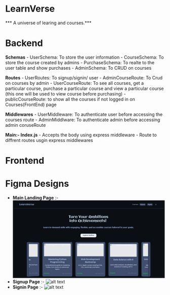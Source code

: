 # LearnVerse
*** A universe of learing and courses.***

# Backend

 **Schemas**
    - UserSchema: To store the user information
    - CourseSchema: To store the course created by admins
    - PurchaseSchema: To realte to the user table and show purchases
    - AdminSchema: To CRUD on courses

 **Routes**
    - UserRoutes: To signup/signin/ user
    - AdminCourseRoute: To Crud on courses by admin
    - UserCourseRoute: To see all courses, get a particular course, purchase a particular course and view a particular course (this one will be used to view course before purchasing)
    - publicCourseRoute: to show all the courses if not logged in on Courses(FrontEnd) page

 **Middlewares**
    - UserMiddleware: To authenticate user before accessing the courses route
    - AdminMiddlware: To authenticate admin before accessing admin coruseRoute
    
 **Main:- Index.js**
    - Accepts the body using express middleware
    - Route to diffrent routes usgin express middlewares
# Frontend


# Figma Designs

- **Main Landing Page** :- ![alt text](image.png)
- **Signup Page** :- ![alt text](image3.png)
- **Signin Page** :- ![alt text](image4.png)
